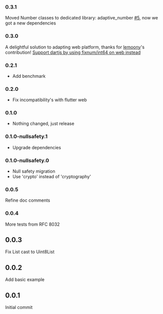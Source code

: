 ### 0.3.1
Moved Number classes to dedicated library: adaptive_number [#5](https://github.com/Tougee/ed25519/pull/5), now we got a new dependencies

### 0.3.0
A delightful solution to adapting web platform, thanks for [lemoony](https://github.com/lemoony)'s contribution!
[Support dartjs by using fixnum/int64 on web instead](https://github.com/Tougee/ed25519/pull/4)


### 0.2.1
- Add benchmark

### 0.2.0
- Fix incompatibility's with flutter web

### 0.1.0
- Nothing changed, just release

### 0.1.0-nullsafety.1
- Upgrade dependencies

### 0.1.0-nullsafety.0
- Null safety migration
- Use 'crypto' instead of 'cryptography'

### 0.0.5
Refine doc comments

### 0.0.4
More tests from RFC 8032

## 0.0.3
Fix List<int> cast to Uint8List

## 0.0.2
Add basic example

## 0.0.1
Initial commit 